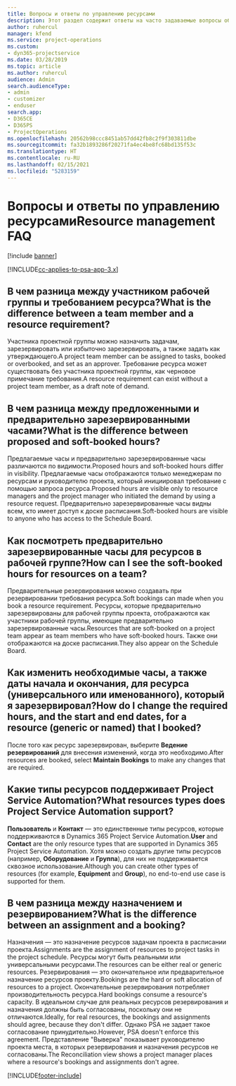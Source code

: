 ```yaml
---
title: Вопросы и ответы по управлению ресурсами
description: Этот раздел содержит ответы на часто задаваемые вопросы об управлении ресурсами.
author: ruhercul
manager: kfend
ms.service: project-operations
ms.custom:
- dyn365-projectservice
ms.date: 03/28/2019
ms.topic: article
ms.author: ruhercul
audience: Admin
search.audienceType:
- admin
- customizer
- enduser
search.app:
- D365CE
- D365PS
- ProjectOperations
ms.openlocfilehash: 20562b98ccc8451ab57dd42fb8c2f9f303811dbe
ms.sourcegitcommit: fa32b1893286f20271fa4ec4be8fc68bd135f53c
ms.translationtype: HT
ms.contentlocale: ru-RU
ms.lasthandoff: 02/15/2021
ms.locfileid: "5283159"
---
```

# <a name="resource-management-faq"></a><span data-ttu-id="0628a-103">Вопросы и ответы по управлению ресурсами</span><span class="sxs-lookup"><span data-stu-id="0628a-103">Resource management FAQ</span></span>

[!include [banner](../includes/psa-now-project-operations.md)]

[!INCLUDE[cc-applies-to-psa-app-3.x](../includes/cc-applies-to-psa-app-3x.md)]

## <a name="what-is-the-difference-between-a-team-member-and-a-resource-requirement"></a><span data-ttu-id="0628a-104">В чем разница между участником рабочей группы и требованием ресурса?</span><span class="sxs-lookup"><span data-stu-id="0628a-104">What is the difference between a team member and a resource requirement?</span></span>

<span data-ttu-id="0628a-105">Участника проектной группы можно назначить задачам, зарезервировать или избыточно зарезервировать, а также задать как утверждающего.</span><span class="sxs-lookup"><span data-stu-id="0628a-105">A project team member can be assigned to tasks, booked or overbooked, and set as an approver.</span></span> <span data-ttu-id="0628a-106">Требование ресурса может существовать без участника проектной группы, как черновое примечание требования.</span><span class="sxs-lookup"><span data-stu-id="0628a-106">A resource requirement can exist without a project team member, as a draft note of demand.</span></span> 

## <a name="what-is-the-difference-between-proposed-and-soft-booked-hours"></a><span data-ttu-id="0628a-107">В чем разница между предложенными и предварительно зарезервированными часами?</span><span class="sxs-lookup"><span data-stu-id="0628a-107">What is the difference between proposed and soft-booked hours?</span></span>

<span data-ttu-id="0628a-108">Предлагаемые часы и предварительно зарезервированные часы различаются по видимости.</span><span class="sxs-lookup"><span data-stu-id="0628a-108">Proposed hours and soft-booked hours differ in visibility.</span></span> <span data-ttu-id="0628a-109">Предлагаемые часы отображаются только менеджерам по ресурсам и руководителю проекта, который инициировал требование с помощью запроса ресурса.</span><span class="sxs-lookup"><span data-stu-id="0628a-109">Proposed hours are visible only to resource managers and the project manager who initiated the demand by using a resource request.</span></span> <span data-ttu-id="0628a-110">Предварительно зарезервированные часы видны всем, кто имеет доступ к доске расписания.</span><span class="sxs-lookup"><span data-stu-id="0628a-110">Soft-booked hours are visible to anyone who has access to the Schedule Board.</span></span>

## <a name="how-can-i-see-the-soft-booked-hours-for-resources-on-a-team"></a><span data-ttu-id="0628a-111">Как посмотреть предварительно зарезервированные часы для ресурсов в рабочей группе?</span><span class="sxs-lookup"><span data-stu-id="0628a-111">How can I see the soft-booked hours for resources on a team?</span></span>

<span data-ttu-id="0628a-112">Предварительные резервирования можно создавать при резервировании требования ресурса.</span><span class="sxs-lookup"><span data-stu-id="0628a-112">Soft bookings can made when you book a resource requirement.</span></span> <span data-ttu-id="0628a-113">Ресурсы, которые предварительно зарезервированы для рабочей группы проекта, отображаются как участники рабочей группы, имеющие предварительно зарезервированные часы.</span><span class="sxs-lookup"><span data-stu-id="0628a-113">Resources that are soft-booked on a project team appear as team members who have soft-booked hours.</span></span> <span data-ttu-id="0628a-114">Также они отображаются на доске расписания.</span><span class="sxs-lookup"><span data-stu-id="0628a-114">They also appear on the Schedule Board.</span></span>

## <a name="how-do-i-change-the-required-hours-and-the-start-and-end-dates-for-a-resource-generic-or-named-that-i-booked"></a><span data-ttu-id="0628a-115">Как изменить необходимые часы, а также даты начала и окончания, для ресурса (универсального или именованного), который я зарезервировал?</span><span class="sxs-lookup"><span data-stu-id="0628a-115">How do I change the required hours, and the start and end dates, for a resource (generic or named) that I booked?</span></span>

<span data-ttu-id="0628a-116">После того как ресурс зарезервирован, выберите **Ведение резервирований** для внесения изменений, когда это необходимо.</span><span class="sxs-lookup"><span data-stu-id="0628a-116">After resources are booked, select **Maintain Bookings** to make any changes that are required.</span></span>

## <a name="what-resources-types-does-project-service-automation-support"></a><span data-ttu-id="0628a-117">Какие типы ресурсов поддерживает Project Service Automation?</span><span class="sxs-lookup"><span data-stu-id="0628a-117">What resources types does Project Service Automation support?</span></span>

<span data-ttu-id="0628a-118">**Пользователь** и **Контакт** — это единственные типы ресурсов, которые поддерживаются в Dynamics 365 Project Service Automation.</span><span class="sxs-lookup"><span data-stu-id="0628a-118">**User** and **Contact** are the only resource types that are supported in Dynamics 365 Project Service Automation.</span></span> <span data-ttu-id="0628a-119">Хотя можно создать другие типы ресурсов (например, **Оборудование** и **Группа**), для них не поддерживается сквозное использование.</span><span class="sxs-lookup"><span data-stu-id="0628a-119">Although you can create other types of resources (for example, **Equipment** and **Group**), no end-to-end use case is supported for them.</span></span>

## <a name="what-is-the-difference-between-an-assignment-and-a-booking"></a><span data-ttu-id="0628a-120">В чем разница между назначением и резервированием?</span><span class="sxs-lookup"><span data-stu-id="0628a-120">What is the difference between an assignment and a booking?</span></span>

<span data-ttu-id="0628a-121">Назначения — это назначение ресурсов задачам проекта в расписании проекта.</span><span class="sxs-lookup"><span data-stu-id="0628a-121">Assignments are the assignment of resources to project tasks in the project schedule.</span></span> <span data-ttu-id="0628a-122">Ресурсы могут быть реальными или универсальными ресурсами.</span><span class="sxs-lookup"><span data-stu-id="0628a-122">The resources can be either real or generic resources.</span></span> <span data-ttu-id="0628a-123">Резервирования — это окончательное или предварительное назначение ресурсов проекту.</span><span class="sxs-lookup"><span data-stu-id="0628a-123">Bookings are the hard or soft allocation of resources to a project.</span></span> <span data-ttu-id="0628a-124">Окончательные резервирования потребляет производительность ресурса.</span><span class="sxs-lookup"><span data-stu-id="0628a-124">Hard bookings consume a resource's capacity.</span></span> <span data-ttu-id="0628a-125">В идеальном случае для реальных ресурсов резервирования и назначения должны быть согласованы, поскольку они не отличаются.</span><span class="sxs-lookup"><span data-stu-id="0628a-125">Ideally, for real resources, the bookings and assignments should agree, because they don't differ.</span></span> <span data-ttu-id="0628a-126">Однако PSA не задает такое согласование принудительно.</span><span class="sxs-lookup"><span data-stu-id="0628a-126">However, PSA doesn't enforce this agreement.</span></span> <span data-ttu-id="0628a-127">Представление "Выверка" показывает руководителю проекта места, в которых резервирования и назначения ресурсов не согласованы.</span><span class="sxs-lookup"><span data-stu-id="0628a-127">The Reconciliation view shows a project manager places where a resource's bookings and assignments don't agree.</span></span>


[!INCLUDE[footer-include](../includes/footer-banner.md)]